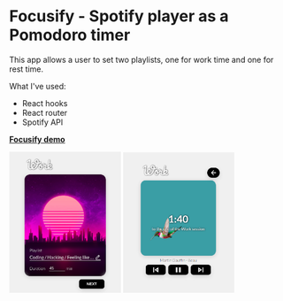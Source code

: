 # Focusify - Spotify player as a Pomodoro timer

This app allows a user to set two playlists, one for work time and one for rest time.

What I've used:
- React hooks
- React router
- Spotify API


**[Focusify demo](https://jagodarybacka.github.io/react-flow-music/)**

<img src="/assets/screen1.png" alt="drawing" width="40%"/>
<img src="/assets/screen2.png" alt="drawing" width="40%"/>
